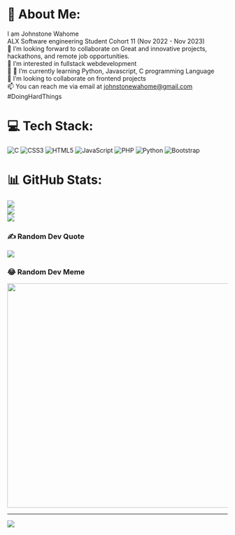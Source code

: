 # 💫 About Me:
I am Johnstone Wahome<br>ALX Software engineering Student Cohort 11 (Nov 2022 - Nov 2023)<br>👯 I’m looking forward to collaborate on Great and innovative projects, hackathons, and remote job opportunities. <br>👀 I’m interested in fullstack webdevelopment<br>🌱 🌱 I’m currently learning Python, Javascript, C programming Language<br>💞️ I’m looking to collaborate on frontend projects<br>📫 You can reach me via email at johnstonewahome@gmail.com<br>#DoingHardThings


# 💻 Tech Stack:
![C](https://img.shields.io/badge/c-%2300599C.svg?style=for-the-badge&logo=c&logoColor=white) ![CSS3](https://img.shields.io/badge/css3-%231572B6.svg?style=for-the-badge&logo=css3&logoColor=white) ![HTML5](https://img.shields.io/badge/html5-%23E34F26.svg?style=for-the-badge&logo=html5&logoColor=white) ![JavaScript](https://img.shields.io/badge/javascript-%23323330.svg?style=for-the-badge&logo=javascript&logoColor=%23F7DF1E) ![PHP](https://img.shields.io/badge/php-%23777BB4.svg?style=for-the-badge&logo=php&logoColor=white) ![Python](https://img.shields.io/badge/python-3670A0?style=for-the-badge&logo=python&logoColor=ffdd54) ![Bootstrap](https://img.shields.io/badge/bootstrap-%23563D7C.svg?style=for-the-badge&logo=bootstrap&logoColor=white)
# 📊 GitHub Stats:
![](https://github-readme-stats.vercel.app/api?username=johnstonew&theme=dark&hide_border=false&include_all_commits=false&count_private=false)<br/>
![](https://github-readme-streak-stats.herokuapp.com/?user=johnstonew&theme=dark&hide_border=false)<br/>
![](https://github-readme-stats.vercel.app/api/top-langs/?username=johnstonew&theme=dark&hide_border=false&include_all_commits=false&count_private=false&layout=compact)

### ✍️ Random Dev Quote
![](https://quotes-github-readme.vercel.app/api?type=horizontal&theme=radical)

### 😂 Random Dev Meme
<img src="https://random-memer.herokuapp.com/" width="512px"/>

---
[![](https://visitcount.itsvg.in/api?id=johnstonew&icon=0&color=0)](https://visitcount.itsvg.in)

<!-- Proudly created with GPRM ( https://gprm.itsvg.in ) -->
